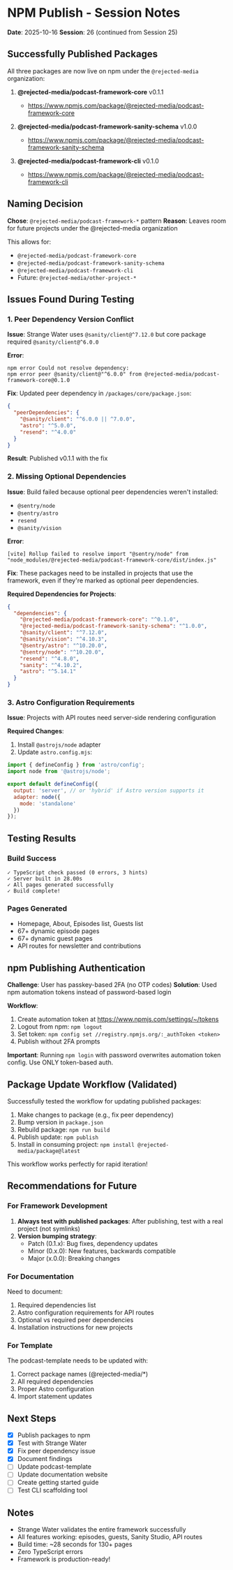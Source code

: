# NPM Publish - Session Notes

**Date**: 2025-10-16
**Session**: 26 (continued from Session 25)

## Successfully Published Packages

All three packages are now live on npm under the `@rejected-media` organization:

1. **@rejected-media/podcast-framework-core** v0.1.1
   - https://www.npmjs.com/package/@rejected-media/podcast-framework-core

2. **@rejected-media/podcast-framework-sanity-schema** v1.0.0
   - https://www.npmjs.com/package/@rejected-media/podcast-framework-sanity-schema

3. **@rejected-media/podcast-framework-cli** v0.1.0
   - https://www.npmjs.com/package/@rejected-media/podcast-framework-cli

## Naming Decision

**Chose**: `@rejected-media/podcast-framework-*` pattern
**Reason**: Leaves room for future projects under the @rejected-media organization

This allows for:
- `@rejected-media/podcast-framework-core`
- `@rejected-media/podcast-framework-sanity-schema`
- `@rejected-media/podcast-framework-cli`
- Future: `@rejected-media/other-project-*`

## Issues Found During Testing

### 1. Peer Dependency Version Conflict

**Issue**: Strange Water uses `@sanity/client@^7.12.0` but core package required `@sanity/client@^6.0.0`

**Error**:
```
npm error Could not resolve dependency:
npm error peer @sanity/client@"^6.0.0" from @rejected-media/podcast-framework-core@0.1.0
```

**Fix**: Updated peer dependency in `/packages/core/package.json`:
```json
{
  "peerDependencies": {
    "@sanity/client": "^6.0.0 || ^7.0.0",
    "astro": "^5.0.0",
    "resend": "^4.0.0"
  }
}
```

**Result**: Published v0.1.1 with the fix

### 2. Missing Optional Dependencies

**Issue**: Build failed because optional peer dependencies weren't installed:
- `@sentry/node`
- `@sentry/astro`
- `resend`
- `@sanity/vision`

**Error**:
```
[vite] Rollup failed to resolve import "@sentry/node" from
"node_modules/@rejected-media/podcast-framework-core/dist/index.js"
```

**Fix**: These packages need to be installed in projects that use the framework, even if they're marked as optional peer dependencies.

**Required Dependencies for Projects**:
```json
{
  "dependencies": {
    "@rejected-media/podcast-framework-core": "^0.1.0",
    "@rejected-media/podcast-framework-sanity-schema": "^1.0.0",
    "@sanity/client": "^7.12.0",
    "@sanity/vision": "^4.10.3",
    "@sentry/astro": "^10.20.0",
    "@sentry/node": "^10.20.0",
    "resend": "^4.8.0",
    "sanity": "^4.10.2",
    "astro": "^5.14.1"
  }
}
```

### 3. Astro Configuration Requirements

**Issue**: Projects with API routes need server-side rendering configuration

**Required Changes**:
1. Install `@astrojs/node` adapter
2. Update `astro.config.mjs`:

```javascript
import { defineConfig } from 'astro/config';
import node from '@astrojs/node';

export default defineConfig({
  output: 'server', // or 'hybrid' if Astro version supports it
  adapter: node({
    mode: 'standalone'
  })
});
```

## Testing Results

### Build Success
```
✓ TypeScript check passed (0 errors, 3 hints)
✓ Server built in 28.00s
✓ All pages generated successfully
✓ Build complete!
```

### Pages Generated
- Homepage, About, Episodes list, Guests list
- 67+ dynamic episode pages
- 67+ dynamic guest pages
- API routes for newsletter and contributions

## npm Publishing Authentication

**Challenge**: User has passkey-based 2FA (no OTP codes)
**Solution**: Used npm automation tokens instead of password-based login

**Workflow**:
1. Create automation token at https://www.npmjs.com/settings/~/tokens
2. Logout from npm: `npm logout`
3. Set token: `npm config set //registry.npmjs.org/:_authToken <token>`
4. Publish without 2FA prompts

**Important**: Running `npm login` with password overwrites automation token config. Use ONLY token-based auth.

## Package Update Workflow (Validated)

Successfully tested the workflow for updating published packages:

1. Make changes to package (e.g., fix peer dependency)
2. Bump version in `package.json`
3. Rebuild package: `npm run build`
4. Publish update: `npm publish`
5. Install in consuming project: `npm install @rejected-media/package@latest`

This workflow works perfectly for rapid iteration!

## Recommendations for Future

### For Framework Development

1. **Always test with published packages**: After publishing, test with a real project (not symlinks)
2. **Version bumping strategy**:
   - Patch (0.1.x): Bug fixes, dependency updates
   - Minor (0.x.0): New features, backwards compatible
   - Major (x.0.0): Breaking changes

### For Documentation

Need to document:
1. Required dependencies list
2. Astro configuration requirements for API routes
3. Optional vs required peer dependencies
4. Installation instructions for new projects

### For Template

The podcast-template needs to be updated with:
1. Correct package names (@rejected-media/*)
2. All required dependencies
3. Proper Astro configuration
4. Import statement updates

## Next Steps

- [x] Publish packages to npm
- [x] Test with Strange Water
- [x] Fix peer dependency issue
- [x] Document findings
- [ ] Update podcast-template
- [ ] Update documentation website
- [ ] Create getting started guide
- [ ] Test CLI scaffolding tool

## Notes

- Strange Water validates the entire framework successfully
- All features working: episodes, guests, Sanity Studio, API routes
- Build time: ~28 seconds for 130+ pages
- Zero TypeScript errors
- Framework is production-ready!
